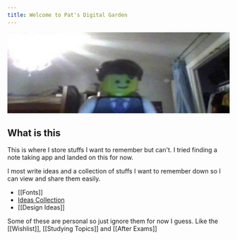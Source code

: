 ```yaml
---
title: Welcome to Pat's Digital Garden
---
```

<img src="./Assets/banner.png" width="701" height="183">

## What is this

This is where I store stuffs I want to remember but can't. I tried finding a note taking app and landed on this for now.

I most write ideas and a collection of stuffs I want to remember down so I can view and share them easily.
- [[Fonts]]
- [Ideas Collection](/ideas/)
- [[Design Ideas]]

Some of these are personal so just ignore them for now I guess. 
Like the  [[Wishlist]], [[Studying Topics]] and [[After Exams]]